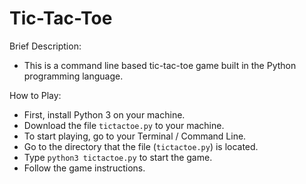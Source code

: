 # Tic-Tac-Toe

Brief Description:
- This is a command line based tic-tac-toe game built in the Python programming language.

How to Play:
- First, install Python 3 on your machine.
- Download the file `tictactoe.py` to your machine.
- To start playing, go to your Terminal / Command Line.
- Go to the directory that the file (`tictactoe.py`) is located.
- Type  `python3 tictactoe.py`  to start the game.
- Follow the game instructions.